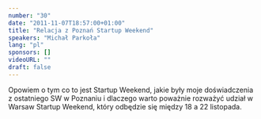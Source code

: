 ```yaml
---
number: "30"
date: "2011-11-07T18:57:00+01:00"
title: "Relacja z Poznań Startup Weekend"
speakers: "Michał Parkoła"
lang: "pl"
sponsors: []
videoURL: ""
draft: false
---
```


Opowiem o tym co to jest Startup Weekend, jakie były moje
doświadczenia z ostatniego SW w Poznaniu i dlaczego warto poważnie
rozważyć udział w Warsaw Startup Weekend, który odbędzie się między
18 a 22 listopada.
